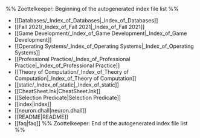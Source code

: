 %% Zoottelkeeper: Beginning of the autogenerated index file list  %%
- [[Databases/_Index_of_Databases|_Index_of_Databases]]
- [[Fall 2021/_Index_of_Fall 2021|_Index_of_Fall 2021]]
- [[Game Development/_Index_of_Game Development|_Index_of_Game Development]]
- [[Operating Systems/_Index_of_Operating Systems|_Index_of_Operating Systems]]
- [[Professional Practice/_Index_of_Professional Practice|_Index_of_Professional Practice]]
- [[Theory of Computation/_Index_of_Theory of Computation|_Index_of_Theory of Computation]]
- [[static/_Index_of_static|_Index_of_static]]
- [[CheatSheet.lnk|CheatSheet.lnk]]
- [[Selection Predicate|Selection Predicate]]
- [[index|index]]
- [[neuron.dhall|neuron.dhall]]
- [[README|README]]
- [[faq|faq]]
%% Zoottelkeeper: End of the autogenerated index file list  %%
